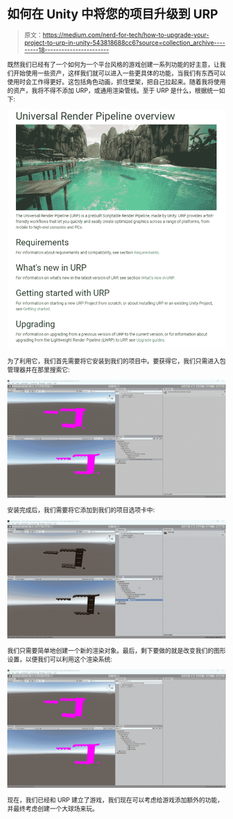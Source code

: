 # 如何在 Unity 中将您的项目升级到 URP

> 原文：<https://medium.com/nerd-for-tech/how-to-upgrade-your-project-to-urp-in-unity-543818688cc6?source=collection_archive---------18----------------------->

既然我们已经有了一个如何为一个平台风格的游戏创建一系列功能的好主意，让我们开始使用一些资产，这样我们就可以进入一些更具体的功能，当我们有东西可以使用时会工作得更好。这包括角色动画，抓住壁架，把自己拉起来。随着我将使用的资产，我将不得不添加 URP，或通用渲染管线。至于 URP 是什么，根据统一如下:

![](img/cba0eb031bbfd743ccb97e587dd57e36.png)

为了利用它，我们首先需要将它安装到我们的项目中。要获得它，我们只需进入包管理器并在那里搜索它:

![](img/c6fa72bac5ec7187152745df2eaa8cfa.png)

安装完成后，我们需要将它添加到我们的项目选项卡中:

![](img/5b628340eefd4890c7fb60c93f5fc847.png)

我们只需要简单地创建一个新的渲染对象。最后，剩下要做的就是改变我们的图形设置，以便我们可以利用这个渲染系统:

![](img/ca2ae7b4a8385ada170967f1bee19e90.png)

现在，我们已经和 URP 建立了游戏，我们现在可以考虑给游戏添加额外的功能，并最终考虑创建一个大球场来玩。